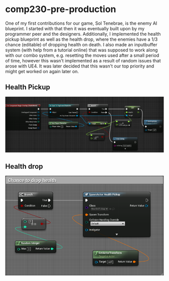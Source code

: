 # comp230-pre-production

One of my first contributions for our game, Sol Tenebrae, is the enemy AI blueprint. I started with that then it was eventually built upon by my programmer peer and the designers. Additionally, I implemented the health pickup blueprint as well as the health drop, where the enemies have a 1/3 chance (editable) of dropping health on death. I also made an inputbuffer system (with help from a tutorial online) that was supposed to work along with our combo system, e.g. resetting the moves used after a small period of time, however this wasn't implemented as a result of random issues that arose with UE4. It was later decided that this wasn't our top priority and might get worked on again later on. 


## Health Pickup
![Healthpickup](https://raw.githubusercontent.com/Klumz/comp230-pre-production/master/Healthpickup.png)


## Health drop
![Healthdrop](https://raw.githubusercontent.com/Klumz/comp230-pre-production/master/Healthdrop.png)
